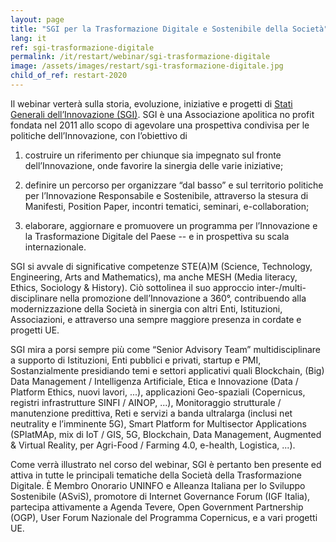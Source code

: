 ```yaml
---
layout: page
title: "SGI per la Trasformazione Digitale e Sostenibile della Società"
lang: it
ref: sgi-trasformazione-digitale
permalink: /it/restart/webinar/sgi-trasformazione-digitale
image: /assets/images/restart/sgi-trasformazione-digitale.jpg
child_of_ref: restart-2020
---
```


Il webinar verterà sulla storia, evoluzione, iniziative e progetti di [Stati
Generali dell’Innovazione (SGI)](https://www.statigeneralinnovazione.it/). SGI
è una Associazione apolitica no profit fondata nel 2011 allo scopo di agevolare
una prospettiva condivisa per le politiche dell’Innovazione, con l’obiettivo di

1. costruire un riferimento per chiunque sia impegnato sul fronte
   dell’Innovazione, onde favorire la sinergia delle varie iniziative;

2. definire un percorso per organizzare “dal basso” e sul territorio politiche
   per l’Innovazione Responsabile e Sostenibile, attraverso la stesura di
   Manifesti, Position Paper, incontri tematici, seminari, e-collaboration;

3. elaborare, aggiornare e promuovere un programma per l’Innovazione e la
   Trasformazione Digitale del Paese -- e in prospettiva su scala
   internazionale.

SGI si avvale di significative competenze STE(A)M (Science, Technology, Engineering, Arts
and Mathematics), ma anche MESH (Media literacy, Ethics, Sociology & History). Ciò
sottolinea il suo approccio inter-/multi-disciplinare nella promozione dell’Innovazione a 360°,
contribuendo alla modernizzazione della Società in sinergia con altri Enti, Istituzioni,
Associazioni, e attraverso una sempre maggiore presenza in cordate e progetti UE.

SGI mira a porsi sempre più come “Senior Advisory Team” multidisciplinare a supporto di
Istituzioni, Enti pubblici e privati, startup e PMI, Sostanzialmente presidiando temi e settori
applicativi quali Blockchain, (Big) Data Management / Intelligenza Artificiale, Etica e
Innovazione (Data / Platform Ethics, nuovi lavori, ...), applicazioni Geo-spaziali (Copernicus,
registri infrastrutture SINFI / AINOP, ...), Monitoraggio strutturale / manutenzione predittiva,
Reti e servizi a banda ultralarga (inclusi net neutrality e l’imminente 5G), Smart Platform for
Multisector Applications (SPlatMAp, mix di IoT / GIS, 5G, Blockchain, Data Management,
Augmented & Virtual Reality, per Agri-Food / Farming 4.0, e-health, Logistica, ...).

Come verrà illustrato nel corso del webinar, SGI è pertanto ben presente ed
attiva in tutte le principali tematiche della Società della Trasformazione
Digitale. È Membro Onorario UNINFO e Alleanza Italiana per lo Sviluppo
Sostenibile (ASviS), promotore di Internet Governance Forum (IGF Italia),
partecipa attivamente a Agenda Tevere, Open Government Partnership (OGP), User
Forum Nazionale del Programma Copernicus, e a vari progetti UE.
